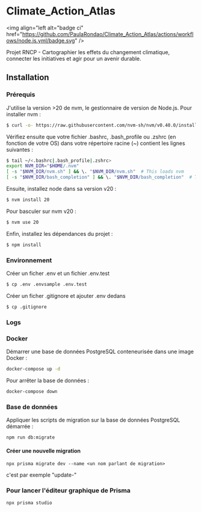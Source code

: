 # Climate_Action_Atlas
<img align="left alt="badge ci" href="https://github.com/PaulaRondao/Climate_Action_Atlas/actions/workflows/node.js.yml/badge.svg" />

Projet RNCP - Cartographier les effets du changement climatique, connecter les initiatives et agir pour un avenir durable.

## Installation

### Prérequis

J'utilise la version >20 de nvm, le gestionnaire de version de Node.js. Pour installer nvm :

```bash
$ curl -o- https://raw.githubusercontent.com/nvm-sh/nvm/v0.40.0/install.sh | bash
```

Vérifiez ensuite que votre fichier .bashrc, .bash_profile ou .zshrc (en fonction de votre OS) dans votre répertoire racine (~) contient les lignes suivantes :

```bash
$ tail ~/<.bashrc|.bash_profile|.zshrc>
export NVM_DIR="$HOME/.nvm"
[ -s "$NVM_DIR/nvm.sh" ] && \. "$NVM_DIR/nvm.sh"  # This loads nvm
[ -s "$NVM_DIR/bash_completion" ] && \. "$NVM_DIR/bash_completion"  # This loads nvm bash_completion
```

Ensuite, installez node dans sa version v20 :

```bash
$ nvm install 20
```

Pour basculer sur nvm v20 :

```bash
$ nvm use 20
```

Enfin, installez les dépendances du projet :

```bash
$ npm install
```

### Environnement

Créer un ficher .env et un fichier .env.test

```bash
$ cp .env .envsample .env.test
```

Créer un ficher .gitignore et ajouter .env dedans

```bash
$ cp .gitignore
```

### Logs

### Docker

Démarrer une base de données PostgreSQL conteneurisée dans une image Docker :

```bash
docker-compose up -d
```

Pour arrêter la base de données :

```bash
docker-compose down
```

### Base de données

Appliquer les scripts de migration sur la base de données PostgreSQL démarrée :

```bash
npm run db:migrate
```

#### Créer une nouvelle migration

```
npx prisma migrate dev --name <un nom parlant de migration>
```

<un nom parlant de migration> c'est par exemple "update-<un nom en lien avec la table>"

### Pour lancer l'éditeur graphique de Prisma

```
npx prisma studio
```
